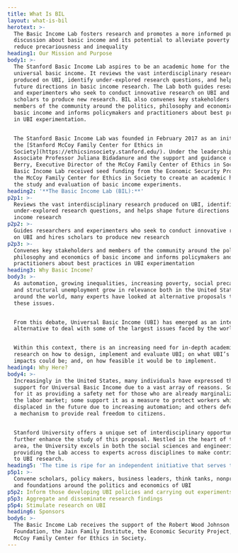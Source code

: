 ```yaml
---
title: What Is BIL
layout: what-is-bil
herotext: >-
  The Basic Income Lab fosters research and promotes a more informed public
  discussion about basic income and its potential to alleviate poverty and to
  reduce precariousness and inequality
heading1: Our Mission and Purpose
body1: >-
  The Stanford Basic Income Lab aspires to be an academic home for the study of
  universal basic income. It reviews the vast interdisciplinary research
  produced on UBI, identify under-explored research questions, and help shape
  future directions in basic income research. The Lab both guides researchers
  and experimenters who seek to conduct innovative research on UBI and hires
  scholars to produce new research. BIL also convenes key stakeholders and
  members of the community around the politics, philosophy and economics of
  basic income and informs policymakers and practitioners about best practices
  in UBI experimentation.


  The Stanford Basic Income Lab was founded in February 2017 as an initiative of
  the [Stanford McCoy Family Center for Ethics in
  Society](https://ethicsinsociety.stanford.edu/). Under the leadership of
  Associate Professor Juliana Bidadanure and the support and guidance of Joan
  Berry, Executive Director of the McCoy Family Center of Ethics in Society, the
  Basic Income Lab received seed funding from the Economic Security Project and
  the McCoy Family Center for Ethics in Society to create an academic home for
  the study and evaluation of basic income experiments.
heading2: '**The Basic Income Lab (BIL):**'
p2p1: >-
  Reviews the vast interdisciplinary research produced on UBI, identifies
  under-explored research questions, and helps shape future directions in basic
  income research
p2p2: >-
  Guides researchers and experimenters who seek to conduct innovative research
  on UBI and hires scholars to produce new research
p2p3: >-
  Convenes key stakeholders and members of the community around the politics,
  philosophy and economics of basic income and informs policymakers and
  practitioners about best practices in UBI experimentation
heading3: Why Basic Income?
body3: >-
  As automation, growing inequalities, increasing poverty, social precariousness
  and structural unemployment grow in relevance both in the United States and
  around the world, many experts have looked at alternative proposals to address
  these issues.


  From this debate, Universal Basic Income (UBI) has emerged as an interesting
  alternative to deal with some of the largest issues faced by the world today.


  Within this context, there is an increasing need for in-depth academic
  research on how to design, implement and evaluate UBI; on what UBI’s potential
  impacts could be; and, on how feasible it would be to implement.
heading4: Why Here?
body4: >-
  Increasingly in the United States, many individuals have expressed their
  support for Universal Basic Income due to a vast array of reasons. Some argue
  for it as providing a safety net for those who are already marginalized from
  the labor market; some support it as a measure to protect workers which may be
  displaced in the future due to increasing automation; and others defend it as
  a mechanism to provide real freedom to citizens.


  Stanford University offers a unique set of interdisciplinary opportunities to
  further enhance the study of this proposal. Nestled in the heart of the bay
  area, the University excels in both the social sciences and engineering,
  providing the Lab access to experts across disciplines to make contributions
  to UBI research.
heading5: 'The time is ripe for an independent initiative that serves to:'
p5p1: >-
  Convene scholars, policy makers, business leaders, think tanks, nonprofits,
  and foundations around the politics and economics of UBI
p5p2: Inform those developing UBI policies and carrying out experiments
p5p3: Aggregate and disseminate research findings
p5p4: Stimulate research on UBI
heading6: Sponsors
body6: >-
  The Basic Income Lab receives the support of the Robert Wood Johnson
  Foundation, the Jain Family Institute, the Economic Security Project, and the
  McCoy Family Center for Ethics in Society.
---
```


